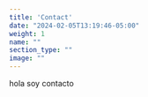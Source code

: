 ```yaml
---
title: 'Contact'
date: "2024-02-05T13:19:46-05:00"
weight: 1
name: ""
section_type: ""
image: ""
---
```

hola soy contacto